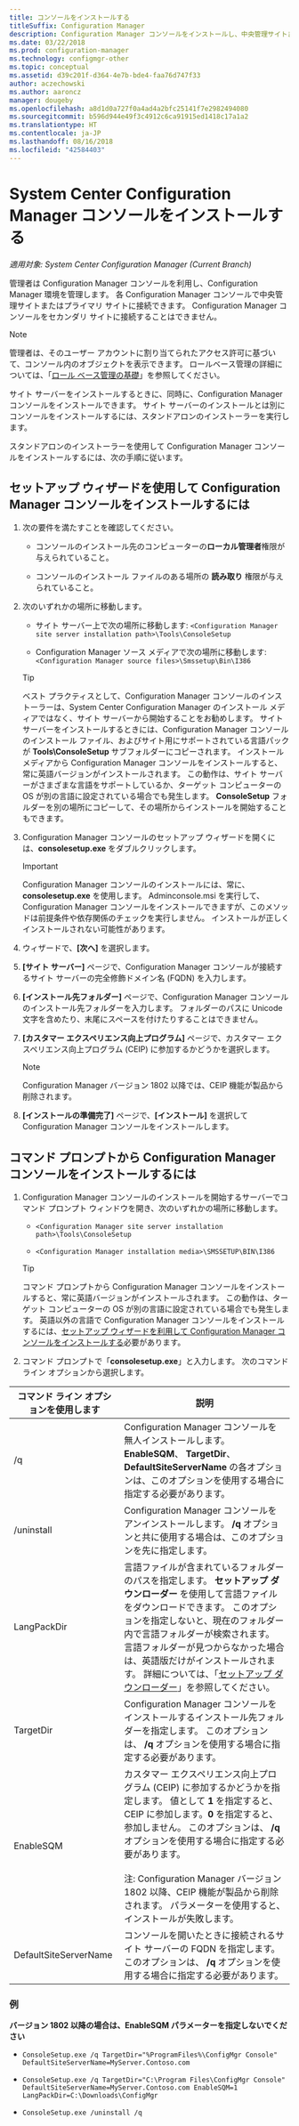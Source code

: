 ```yaml
---
title: コンソールをインストールする
titleSuffix: Configuration Manager
description: Configuration Manager コンソールをインストールし、中央管理サイトまたはプライマリ サイトに接続します。
ms.date: 03/22/2018
ms.prod: configuration-manager
ms.technology: configmgr-other
ms.topic: conceptual
ms.assetid: d39c201f-d364-4e7b-bde4-faa76d747f33
author: aczechowski
ms.author: aaroncz
manager: dougeby
ms.openlocfilehash: a8d1d0a727f0a4ad4a2bfc25141f7e2982494080
ms.sourcegitcommit: b596d944e49f3c4912c6ca91915ed1418c17a1a2
ms.translationtype: HT
ms.contentlocale: ja-JP
ms.lasthandoff: 08/16/2018
ms.locfileid: "42584403"
---
```

# <a name="install-the-system-center-configuration-manager-console"></a>System Center Configuration Manager コンソールをインストールする

*適用対象: System Center Configuration Manager (Current Branch)*

管理者は Configuration Manager コンソールを利用し、Configuration Manager 環境を管理します。 各 Configuration Manager コンソールで中央管理サイトまたはプライマリ サイトに接続できます。 Configuration Manager コンソールをセカンダリ サイトに接続することはできません。

> [!NOTE]  
>  管理者は、そのユーザー アカウントに割り当てられたアクセス許可に基づいて、コンソール内のオブジェクトを表示できます。 ロールベース管理の詳細については、「[ロール ベース管理の基礎](../../../../core/understand/fundamentals-of-role-based-administration.md)」を参照してください。  

 サイト サーバーをインストールするときに、同時に、Configuration Manager コンソールをインストールできます。 サイト サーバーのインストールとは別にコンソールをインストールするには、スタンドアロンのインストーラーを実行します。  

 スタンドアロンのインストーラーを使用して Configuration Manager コンソールをインストールするには、次の手順に従います。  

## <a name="to-install-the-configuration-manager-console-by-using-the-setup-wizard"></a>セットアップ ウィザードを使用して Configuration Manager コンソールをインストールするには  

1.  次の要件を満たすことを確認してください。  

    -  コンソールのインストール先のコンピューターの**ローカル管理者**権限が与えられていること。  

    -   コンソールのインストール ファイルのある場所の **読み取り** 権限が与えられていること。  

2.  次のいずれかの場所に移動します。  

    -   サイト サーバー上で次の場所に移動します: `<Configuration Manager site server installation path>\Tools\ConsoleSetup`  

    -   Configuration Manager ソース メディアで次の場所に移動します: `<Configuration Manager source files>\Smssetup\Bin\I386`  

    > [!TIP]  
    >  ベスト プラクティスとして、Configuration Manager コンソールのインストーラーは、System Center Configuration Manager のインストール メディアではなく、サイト サーバーから開始することをお勧めします。 サイト サーバーをインストールするときには、Configuration Manager コンソールのインストール ファイル、およびサイト用にサポートされている言語パックが **Tools\ConsoleSetup** サブフォルダーにコピーされます。 インストール メディアから Configuration Manager コンソールをインストールすると、常に英語バージョンがインストールされます。 この動作は、サイト サーバーがさまざまな言語をサポートしているか、ターゲット コンピューターの OS が別の言語に設定されている場合でも発生します。 **ConsoleSetup** フォルダーを別の場所にコピーして、その場所からインストールを開始することもできます。

3.  Configuration Manager コンソールのセットアップ ウィザードを開くには、**consolesetup.exe** をダブルクリックします。  

    > [!IMPORTANT]  
    >  Configuration Manager コンソールのインストールには、常に、**consolesetup.exe** を使用します。 Adminconsole.msi を実行して、Configuration Manager コンソールをインストールできますが、このメソッドは前提条件や依存関係のチェックを実行しません。 インストールが正しくインストールされない可能性があります。  

4.  ウィザードで、**[次へ]** を選択します。  

5.  **[サイト サーバー]** ページで、Configuration Manager コンソールが接続するサイト サーバーの完全修飾ドメイン名 (FQDN) を入力します。  

6.  **[インストール先フォルダー]** ページで、Configuration Manager コンソールのインストール先フォルダーを入力します。 フォルダーのパスに Unicode 文字を含めたり、末尾にスペースを付けたりすることはできません。  

7.  **[カスタマー エクスペリエンス向上プログラム]** ページで、カスタマー エクスペリエンス向上プログラム (CEIP) に参加するかどうかを選択します。  
    > [!Note]  
    > Configuration Manager バージョン 1802 以降では、CEIP 機能が製品から削除されます。

8.  **[インストールの準備完了]** ページで、**[インストール]** を選択して Configuration Manager コンソールをインストールします。  



## <a name="to-install-the-configuration-manager-console-from-a-command-prompt"></a>コマンド プロンプトから Configuration Manager コンソールをインストールするには  

1.  Configuration Manager コンソールのインストールを開始するサーバーでコマンド プロンプト ウィンドウを開き、次のいずれかの場所に移動します。  

    -   `<Configuration Manager site server installation path>\Tools\ConsoleSetup`  

    -   `<Configuration Manager installation media>\SMSSETUP\BIN\I386`  

    > [!TIP]  
    >  コマンド プロンプトから Configuration Manager コンソールをインストールすると、常に英語バージョンがインストールされます。 この動作は、ターゲット コンピューターの OS が別の言語に設定されている場合でも発生します。 英語以外の言語で Configuration Manager コンソールをインストールするには、[セットアップ ウィザードを利用して Configuration Manager コンソールをインストールする](#to-install-the-configuration-manager-console-by-using-the-setup-wizard)必要があります。  

2.  コマンド プロンプトで「**consolesetup.exe**」と入力します。 次のコマンド ライン オプションから選択します。  

|  コマンド ライン オプションを使用します     | 説明     |
  |-------------|-------------|
  |/q|Configuration Manager コンソールを無人インストールします。 **EnableSQM**、 **TargetDir**、 **DefaultSiteServerName** の各オプションは、このオプションを使用する場合に指定する必要があります。|  
  |/uninstall|Configuration Manager コンソールをアンインストールします。 **/q** オプションと共に使用する場合は、このオプションを先に指定します。|  
  |LangPackDir|言語ファイルが含まれているフォルダーのパスを指定します。 **セットアップ ダウンローダー** を使用して言語ファイルをダウンロードできます。 このオプションを指定しないと、現在のフォルダー内で言語フォルダーが検索されます。 言語フォルダーが見つからなかった場合は、英語版だけがインストールされます。 詳細については、「[セットアップ ダウンローダー](setup-downloader.md)」を参照してください。|  
  |TargetDir|Configuration Manager コンソールをインストールするインストール先フォルダーを指定します。 このオプションは、 **/q** オプションを使用する場合に指定する必要があります。|  
  |EnableSQM|カスタマー エクスペリエンス向上プログラム (CEIP) に参加するかどうかを指定します。 値として **1** を指定すると、CEIP に参加します。**0** を指定すると、参加しません。 このオプションは、 **/q** オプションを使用する場合に指定する必要があります。</br></br>注: Configuration Manager バージョン 1802 以降、CEIP 機能が製品から削除されます。  パラメーターを使用すると、インストールが失敗します。|  
  |DefaultSiteServerName|コンソールを開いたときに接続されるサイト サーバーの FQDN を指定します。 このオプションは、 **/q** オプションを使用する場合に指定する必要があります。|  


  ### <a name="examples"></a>例
  **バージョン 1802 以降の場合は、EnableSQM パラメーターを指定しないでください**
  -  `ConsoleSetup.exe /q TargetDir="%ProgramFiles%\ConfigMgr Console" DefaultSiteServerName=MyServer.Contoso.com`

  -  `ConsoleSetup.exe /q TargetDir="C:\Program Files\ConfigMgr Console" DefaultSiteServerName=MyServer.Contoso.com EnableSQM=1  LangPackDir=C:\Downloads\ConfigMgr`  

  -  `ConsoleSetup.exe /uninstall /q`  
